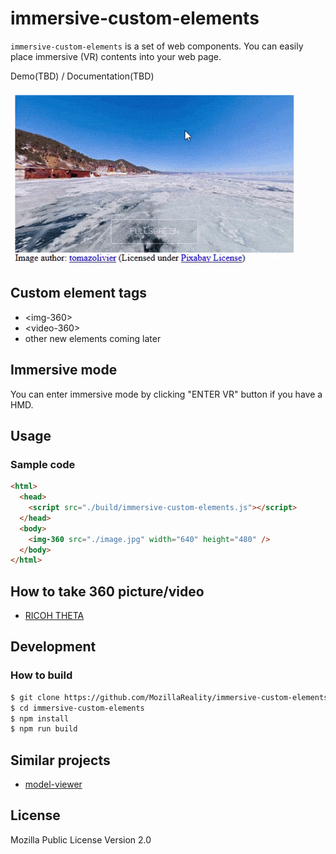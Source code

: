 # immersive-custom-elements

`immersive-custom-elements` is a set of web components. You can easily place immersive (VR) contents into your web page.

Demo(TBD) / Documentation(TBD)

![GitHub Logo](screenshots/img-360.gif)

## Custom element tags

- \<img-360\>
- \<video-360\>
- other new elements coming later

## Immersive mode

You can enter immersive mode by clicking "ENTER VR" button if you have a HMD.

## Usage

### Sample code

```html
<html>
  <head>
    <script src="./build/immersive-custom-elements.js"></script>
  </head>
  <body>
    <img-360 src="./image.jpg" width="640" height="480" />
  </body>
</html>
```

## How to take 360 picture/video

- [RICOH THETA](https://theta360.com/)

## Development

### How to build

```sh
$ git clone https://github.com/MozillaReality/immersive-custom-elements.git
$ cd immersive-custom-elements
$ npm install
$ npm run build
```

## Similar projects

- [model-viewer](https://github.com/GoogleWebComponents/model-viewer)

## License

Mozilla Public License Version 2.0
